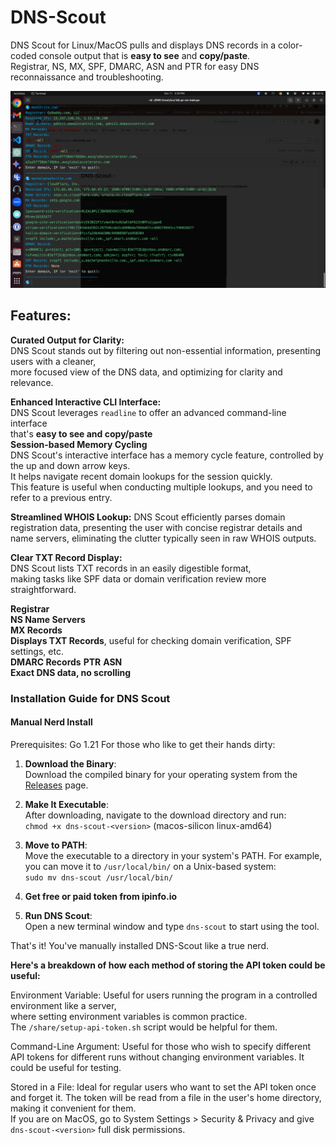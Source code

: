 # DNS-Scout  

DNS Scout for Linux/MacOS pulls and displays DNS records in a color-coded console output that is **easy to see** and **copy/paste**.   
Registrar, NS, MX, SPF, DMARC, ASN and PTR for easy DNS reconnaissance and troubleshooting.  
 
<img src="example-domain.png" alt="Example DNS records" width="800">  

## Features:   

**Curated Output for Clarity:**  
 DNS Scout stands out by filtering out non-essential information, presenting users with a cleaner,  
 more focused view of the DNS data, and optimizing for clarity and relevance.  
 
**Enhanced Interactive CLI Interface:**  
 DNS Scout leverages ```readline``` to offer an advanced command-line interface  
 that's **easy to see and copy/paste**     
 **Session-based Memory Cycling**  
DNS Scout's interactive interface has a memory cycle feature, controlled by the up and down arrow keys.  
It helps navigate recent domain lookups for the session quickly.  
This feature is useful when conducting multiple lookups, and you need to refer to a previous entry.   
  
**Streamlined WHOIS Lookup:**
 DNS Scout efficiently parses domain registration data, presenting the user with concise registrar details and name servers, eliminating the clutter typically seen in raw WHOIS outputs.  
 
**Clear TXT Record Display:**   
 DNS Scout lists TXT records in an easily digestible format,  
 making tasks like SPF data or domain verification review more straightforward.  
 
**Registrar**   
**NS Name Servers**  
**MX Records**  
**Displays TXT Records**, useful for checking domain verification, SPF settings, etc.  
**DMARC Records**
**PTR**
**ASN**  
**Exact DNS data, no scrolling**      

### Installation Guide for DNS Scout  
  
#### Manual Nerd Install
Prerequisites: Go 1.21
For those who like to get their hands dirty:

1. **Download the Binary**:  
   Download the compiled binary for your operating system from the [Releases](https://github.com/careyjames/dns-scout/releases) page.

2. **Make It Executable**:  
   After downloading, navigate to the download directory and run:  
   ```chmod +x dns-scout-<version>``` (macos-silicon linux-amd64)

3. **Move to PATH**:  
   Move the executable to a directory in your system's PATH. For example, you can move it to `/usr/local/bin/` on a Unix-based system:  
   ```sudo mv dns-scout /usr/local/bin/```

4. **Get free or paid token from ipinfo.io**

5. **Run DNS Scout**:  
   Open a new terminal window and type `dns-scout` to start using the tool.

That's it! You've manually installed DNS-Scout like a true nerd.

**Here's a breakdown of how each method of storing the API token could be useful:**  

Environment Variable: Useful for users running the program in a controlled environment like a server,   
where setting environment variables is common practice.   
The ```/share/setup-api-token.sh``` script would be helpful for them.  
  
Command-Line Argument: Useful for those who wish to specify different API tokens for different runs without changing environment variables. It could be useful for testing.   

Stored in a File: Ideal for regular users who want to set the API token once and forget it. The token will be read from a file in the user's home directory, making it convenient for them.   
If you are on  MacOS, go to System Settings > Security & Privacy and give ```dns-scout-<version>``` full disk permissions.   
  

